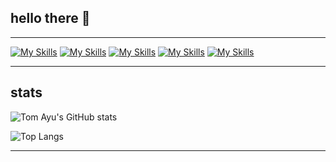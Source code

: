 ## hello there 👋

---

[![My Skills](https://skillicons.dev/icons?i=c,cs,java,python)](https://skillicons.dev)
[![My Skills](https://skillicons.dev/icons?i=html,css,js,bootstrap)](https://skillicons.dev)
[![My Skills](https://skillicons.dev/icons?i=mssql,mongodb)](https://skillicons.dev)
[![My Skills](https://skillicons.dev/icons?i=visualstudio,vscode,idea)](https://skillicons.dev)
[![My Skills](https://skillicons.dev/icons?i=figma,ps,blender)](https://skillicons.dev)

---

## stats

![Tom Ayu's GitHub stats](https://github-readme-stats.vercel.app/api?username=tom-ayu&show_icons=true&theme=tokyonight)

![Top Langs](https://github-readme-stats.vercel.app/api/top-langs/?username=tom-ayu&layout=compact&theme=tokyonight)

---


<!--
**tom-ayu/tom-ayu** is a ✨ _special_ ✨ repository because its `README.md` (this file) appears on your GitHub profile.

Here are some ideas to get you started:

- 🔭 I’m currently working on ...
- 🌱 I’m currently learning ...
- 👯 I’m looking to collaborate on ...
- 🤔 I’m looking for help with ...
- 💬 Ask me about ...
- 📫 How to reach me: ...
- 😄 Pronouns: ...
- ⚡ Fun fact: ...
-->
